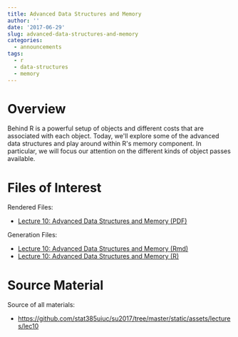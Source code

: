 ```yaml
---
title: Advanced Data Structures and Memory
author: ''
date: '2017-06-29'
slug: advanced-data-structures-and-memory
categories:
  - announcements
tags:
  - r
  - data-structures
  - memory
---
```


# Overview

Behind R is a powerful setup of objects and different costs that are associated with each object. Today, we'll explore some of the advanced data structures and play around within R's memory component. In particular, we will focus our attention on the different kinds of object passes available.

# Files of Interest 

Rendered Files:

* [Lecture 10: Advanced Data Structures and Memory  (PDF)](/assets/lectures/lec10/lec10_advanced_data_structures_and_memory.pdf)

Generation Files:

* [Lecture 10: Advanced Data Structures and Memory (Rmd)](/assets/lectures/lec10/lec10_advanced_data_structures_and_memory.Rmd)
* [Lecture 10: Advanced Data Structures and Memory (R)](/assets/lectures/lec10/lec10_advanced_data_structures_and_memory.R)


# Source Material

Source of all materials: 

* <https://github.com/stat385uiuc/su2017/tree/master/static/assets/lectures/lec10>
